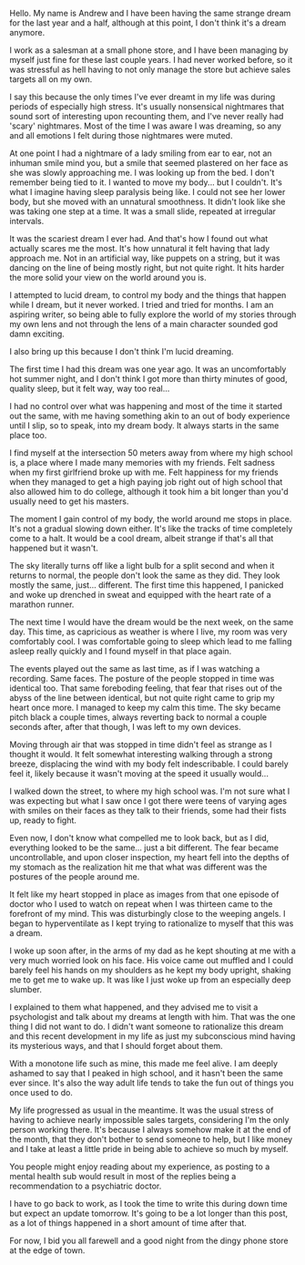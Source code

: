 Hello. My name is Andrew and I have been having the same strange dream for the last year and a half, although at this point, I don't think it's a dream anymore.

I work as a salesman at a small phone store, and I have been managing by myself just fine for these last couple years. I had never worked before, so it was stressful as hell having to not only manage the store but achieve sales targets all on my own. 

I say this because the only times I've ever dreamt in my life was during periods of especially high stress. It's usually nonsensical nightmares that sound sort of interesting upon recounting them, and I've never really had 'scary' nightmares. Most of the time I was aware I was dreaming, so any and all emotions I felt during those nightmares were muted. 

At one point I had a nightmare of a lady smiling from ear to ear, not an inhuman smile mind you, but a smile that seemed plastered on her face as she was slowly approaching me. I was looking up from the bed. I don't remember being tied to it. I wanted to move my body... but I couldn't. It's what I imagine having sleep paralysis being like. I could not see her lower body, but she moved with an unnatural smoothness. It didn't look like she was taking one step at a time. It was a small slide, repeated at irregular intervals. 

It was the scariest dream I ever had. And that's how I found out what actually scares me the most. It's how unnatural it felt having that lady approach me. Not in an artificial way, like puppets on a string, but it was dancing on the line of being mostly right, but not quite right. It hits harder the more solid your view on the world around you is. 

I attempted to lucid dream, to control my body and the things that happen while I dream, but it never worked. I tried and tried for months. I am an aspiring writer, so being able to fully explore the world of my stories through my own lens and not through the lens of a main character sounded god damn exciting. 

I also bring up this because I don't think I'm lucid dreaming.

The first time I had this dream was one year ago. It was an uncomfortably hot summer night, and I don't think I got more than thirty minutes of good, quality sleep, but it felt way, way too real...

I had no control over what was happening and most of the time it started out the same, with me having something akin to an out of body experience until I slip, so to speak, into my dream body. It always starts in the same place too. 

I find myself at the intersection 50 meters away from where my high school is, a place where I made many memories with my friends. Felt sadness when my first girlfriend broke up with me. Felt happiness for my friends when they managed to get a high paying job right out of high school that also allowed him to do college, although it took him a bit longer than you'd usually need to get his masters.

The moment I gain control of my body, the world around me stops in place. It's not a gradual slowing down either. It's like the tracks of time completely come to a halt. It would be a cool dream, albeit strange if that's all that happened but it wasn't. 

The sky literally turns off like a light bulb for a split second and when it returns to normal, the people don't look the same as they did. They look mostly the same, just... different. The first time this happened, I panicked and woke up drenched in sweat and equipped with the heart rate of a marathon runner. 

The next time I would have the dream would be the next week, on the same day. This time, as capricious as weather is where I live, my room was very comfortably cool. I was comfortable going to sleep which lead to me falling asleep really quickly and I found myself in that place again. 

The events played out the same as last time, as if I was watching a recording. Same faces. The posture of the people stopped in time was identical too. That same foreboding feeling, that fear that rises out of the abyss of the line between identical, but not quite right came to grip my heart once more. I managed to keep my calm this time. The sky became pitch black a couple times, always reverting back to normal a couple seconds after, after that though, I was left to my own devices. 

Moving through air that was stopped in time didn't feel as strange as I thought it would. It felt somewhat interesting walking through a strong breeze, displacing the wind with my body felt indescribable. I could barely feel it, likely because it wasn't moving at the speed it usually would...

I walked down the street, to where my high school was. I'm not sure what I was expecting but what I saw once I got there were teens of varying ages with smiles on their faces as they talk to their friends, some had their fists up, ready to fight. 

Even now, I don't know what compelled me to look back, but as I did, everything looked to be the same... just a bit different. The fear became uncontrollable, and upon closer inspection, my heart fell into the depths of my stomach as the realization hit me that what was different was the postures of the people around me. 

It felt like my heart stopped in place as images from that one episode of doctor who I used to watch on repeat when I was thirteen came to the forefront of my mind. This was disturbingly close to the weeping angels. I began to hyperventilate as I kept trying to rationalize to myself that this was a dream. 

I woke up soon after, in the arms of my dad as he kept shouting at me with a very much worried look on his face. His voice came out muffled and I could barely feel his hands on my shoulders as he kept my body upright, shaking me to get me to wake up. It was like I just woke up from an especially deep slumber. 

I explained to them what happened, and they advised me to visit a psychologist and talk about my dreams at length with him. That was the one thing I did not want to do. I didn't want someone to rationalize this dream and this recent development in my life as just my subconscious mind having its mysterious ways, and that I should forget about them.

With a monotone life such as mine, this made me feel alive. I am deeply ashamed to say that I peaked in high school, and it hasn't been the same ever since. It's also the way adult life tends to take the fun out of things you once used to do.

My life progressed as usual in the meantime. It was the usual stress of having to achieve nearly impossible sales targets, considering I'm the only person working there. It's because I always somehow make it at the end of the month, that they don't bother to send someone to help, but I like money and I take at least a little pride in being able to achieve so much by myself. 

You people might enjoy reading about my experience, as posting to a mental health sub would result in most of the replies being a recommendation to a psychiatric doctor. 

I have to go back to work, as I took the time to write this during down time but expect an update tomorrow. It's going to be a lot longer than this post, as a lot of things happened in a short amount of time after that. 

For now, I bid you all farewell and a good night from the dingy phone store at the edge of town.